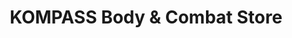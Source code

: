 ---
title: "KOMPASS Body & Combat Store"
url: /steinenbronn/kompass-body-und-combat-store/
shop: Allgemein
---
